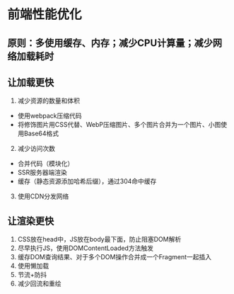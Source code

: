 # 前端性能优化
## 原则：多使用缓存、内存；减少CPU计算量；减少网络加载耗时
## 让加载更快
1. 减少资源的数量和体积
- 使用webpack压缩代码
- 将修饰图片用CSS代替、WebP压缩图片、多个图片合并为一个图片、小图使用Base64格式
2. 减少访问次数
- 合并代码（模块化）
- SSR服务器端渲染
- 缓存（静态资源添加哈希后缀），通过304命中缓存
3. 使用CDN分发网络
## 让渲染更快
1. CSS放在head中，JS放在body最下面，防止阻塞DOM解析
2. 尽早执行JS，使用DOMContentLoaded方法触发
3. 缓存DOM查询结果、对于多个DOM操作合并成一个Fragment一起插入
4. 使用懒加载
5. 节流+防抖
6. 减少回流和重绘
